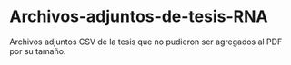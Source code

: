# Archivos-adjuntos-de-tesis-RNA
Archivos adjuntos CSV de la tesis que no pudieron ser agregados al PDF por su tamaño. 
